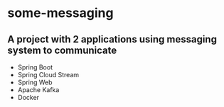 # some-messaging
## A project with 2 applications using messaging system to communicate 

- Spring Boot
- Spring Cloud Stream
- Spring Web
- Apache Kafka
- Docker
